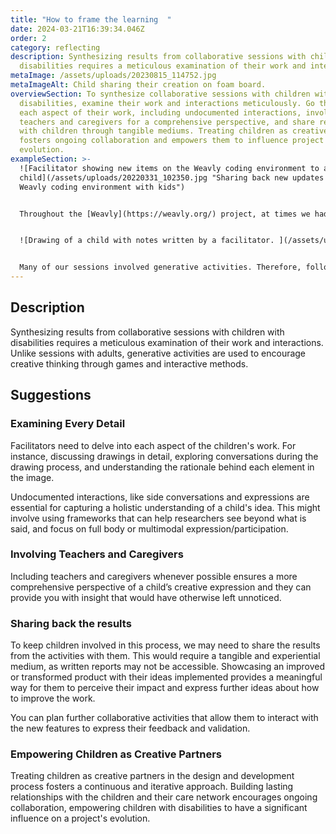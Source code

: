 ```yaml
---
title: "How to frame the learning  "
date: 2024-03-21T16:39:34.046Z
order: 2
category: reflecting
description: Synthesizing results from collaborative sessions with children with
  disabilities requires a meticulous examination of their work and interactions.
metaImage: /assets/uploads/20230815_114752.jpg
metaImageAlt: Child sharing their creation on foam board.
overviewSection: To synthesize collaborative sessions with children with
  disabilities, examine their work and interactions meticulously. Go through
  each aspect of their work, including undocumented interactions, involve
  teachers and caregivers for a comprehensive perspective, and share results
  with children through tangible mediums. Treating children as creative partners
  fosters ongoing collaboration and empowers them to influence project
  evolution.
exampleSection: >-
  ![Facilitator showing new items on the Weavly coding environment to a
  child](/assets/uploads/20220331_102350.jpg "Sharing back new updates on the
  Weavly coding environment with kids")


  Throughout the [Weavly](https://weavly.org/) project, at times we had the opportunity to collaborate with the same group across various phases of design and development. This allowed us to integrate some of the features and functionalities they suggested and then circle back to them. Our aim was to first illustrate how their input had impacted the project, ensure alignment with their initial ideas, and then further develop and expand upon their contributions.


  ![Drawing of a child with notes written by a facilitator. ](/assets/uploads/img_1475.jpg "Drawing of a child with notes written by a facilitator. ")


  Many of our sessions involved generative activities. Therefore, following a session and during our debriefing sessions, we would review all the artifacts created. We sought to augment these artifacts with additional insights, such as comments or conversations with the children, to provide context to their creations. Subsequently, we identified areas for improvement in Weavly based on their feedback. At times, the adjustments we made were not solely based on their direct feedback but also on their body language. For instance, if we observed difficulties or challenges in accessing or utilizing a feature, or even if a feature was not utilized at all.
---
```

## Description

Synthesizing results from collaborative sessions with children with disabilities requires a meticulous examination of their work and interactions. Unlike sessions with adults, generative activities are used to encourage creative thinking through games and interactive methods.

## Suggestions

### Examining Every Detail

Facilitators need to delve into each aspect of the children's work. For instance, discussing drawings in detail, exploring conversations during the drawing process, and understanding the rationale behind each element in the image. 

Undocumented interactions, like side conversations and expressions are essential for capturing a holistic understanding of a child's idea. This might involve using frameworks that can help researchers see beyond what is said, and focus on full body or multimodal expression/participation.

### Involving Teachers and Caregivers

Including teachers and caregivers whenever possible ensures a more comprehensive perspective of a child’s creative expression and they can provide you with insight that would have otherwise left unnoticed. 

### Sharing back the results

To keep children involved in this process, we may need to share the results from the activities with them. This would require a tangible and experiential medium, as written reports may not be accessible. Showcasing an improved or transformed product with their ideas implemented provides a meaningful way for them to perceive their impact and express further ideas about how to improve the work.

You can plan further collaborative activities that allow them to interact with the new features to express their feedback and validation.

### Empowering Children as Creative Partners

Treating children as creative partners in the design and development process fosters a continuous and iterative approach. Building lasting relationships with the children and their care network encourages ongoing collaboration, empowering children with disabilities to have a significant influence on a project's evolution.
